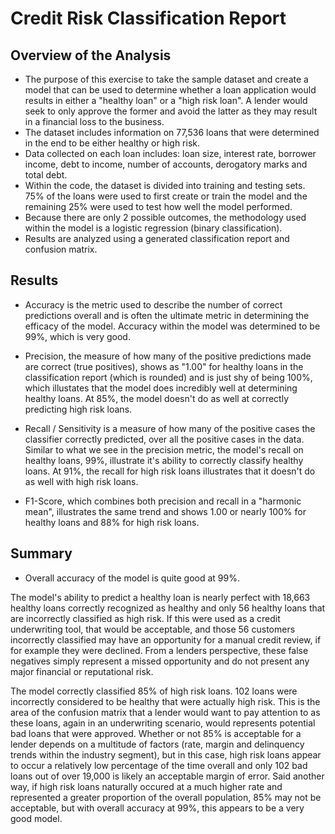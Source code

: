 # Credit Risk Classification Report

## Overview of the Analysis

* The purpose of this exercise to take the sample dataset and create a model that can be used to determine whether a loan application would results in either a "healthy loan" or a "high risk loan". A lender would seek to only approve the former and avoid the latter as they may result in a financial loss to the business. 
* The dataset includes information on 77,536 loans that were determined in the end to be either healthy or high risk.
* Data collected on each loan includes: loan size, interest rate, borrower income, debt to income, number of accounts, derogatory marks and total debt.
* Within the code, the dataset is divided into training and testing sets. 75% of the loans were used to first create or train the model and the remaining 25% were used to test how well the model performed.
* Because there are only 2 possible outcomes, the methodology used within the model is a logistic regression (binary classification).
* Results are analyzed using a generated classification report and confusion matrix.

## Results


* Accuracy is the metric used to describe the number of correct predictions overall and is often the ultimate metric in determining the efficacy of the model. Accuracy within the model was determined to be 99%, which is very good.

* Precision, the measure of how many of the positive predictions made are correct (true positives), shows as "1.00" for healthy loans in the classification report (which is rounded) and is just shy of being 100%, which illustates that the model does incredibly well at determining healthy loans. At 85%, the model doesn't do as well at correctly predicting high risk loans.

* Recall / Sensitivity is a measure of how many of the positive cases the classifier correctly predicted, over all the positive cases in the data. Similar to what we see in the precision metric, the model's recall on healthy loans, 99%, illustrate it's ability to correctly classify healthy loans. At 91%, the recall for high risk loans illustrates that it doesn't do as well with high risk loans. 

* F1-Score, which combines both precision and recall in a "harmonic mean", illustrates the same trend and shows 1.00 or nearly 100% for healthy loans and 88% for high risk loans. 

## Summary

* Overall accuracy of the model is quite good at 99%. 

The model's ability to predict a healthy loan is nearly perfect with 18,663 healthy loans correctly recognized as healthy and only 56 healthy loans that are incorrectly classified as high risk. If this were used as a credit underwriting tool, that would be acceptable, and those 56 customers incorrectly classified may have an opportunity for a manual credit review, if for example they were declined. From a lenders perspective, these false negatives simply represent a missed opportunity and do not present any major financial or reputational risk.

The model correctly classified 85% of high risk loans. 102 loans were incorrectly considered to be healthy that were actually high risk. This is the area of the confusion matrix that a lender would want to pay attention to as these loans, again in an underwriting scenario, would represents potential bad loans that were approved. Whether or not 85% is acceptable for a lender depends on a multitude of factors (rate, margin and delinquency trends within the industry segment), but in this case, high risk loans appear to occur a relatively low percentage of the time overall and only 102 bad loans out of over 19,000 is likely an acceptable margin of error. Said another way, if high risk loans naturally occured at a much higher rate and represented a greater proportion of the overall population, 85% may not be acceptable, but with overall accuracy at 99%, this appears to be a very good model. 






